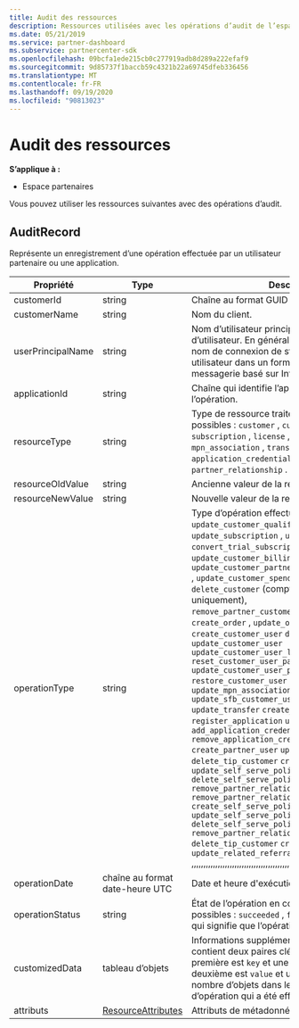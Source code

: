 ```yaml
---
title: Audit des ressources
description: Ressources utilisées avec les opérations d’audit de l’espace partenaires.
ms.date: 05/21/2019
ms.service: partner-dashboard
ms.subservice: partnercenter-sdk
ms.openlocfilehash: 09bcfa1ede215cb0c277919adb8d289a222efaf9
ms.sourcegitcommit: 9d85737f1baccb59c4321b22a69745dfeb336456
ms.translationtype: MT
ms.contentlocale: fr-FR
ms.lasthandoff: 09/19/2020
ms.locfileid: "90813023"
---
```

# <a name="auditing-resources"></a>Audit des ressources

**S’applique à :**

- Espace partenaires

Vous pouvez utiliser les ressources suivantes avec des opérations d’audit.

## <a name="auditrecord"></a>AuditRecord

Représente un enregistrement d’une opération effectuée par un utilisateur partenaire ou une application.

| Propriété | Type | Description |
| --- | --- | ---|
| customerId | string | Chaîne au format GUID qui identifie le client. |
| customerName | string | Nom du client. |
| userPrincipalName | string | Nom d’utilisateur principal ou identificateur d’utilisateur. En général, cette propriété est un nom de connexion de style Internet pour un utilisateur dans un format d’adresse de messagerie basé sur Internet standard RFC 822. |
| applicationId | string | Chaîne qui identifie l’application qui a effectué l’opération. |
| resourceType | string | Type de ressource traité par l’opération. Valeurs possibles : `customer` , `customer_user` , `order` , `subscription` , `license` , `third_party_add_on` , `mpn_association` , `transfer` , `application` , `application_credential` , `partner_user` , `partner_relationship` . |
| resourceOldValue | string | Ancienne valeur de la ressource. |
| resourceNewValue | string | Nouvelle valeur de la ressource. |
| operationType | string | Type d’opération effectuée. Valeurs possibles : `update_customer_qualification` , `update_subscription` , `upgrade_subscription` , `convert_trial_subscription` , `add_customer` , `update_customer_billing_profile` , `update_customer_partner_contract_company_name` , `update_customer_spending_budget` , `delete_customer` (comptes d’intégration Sandbox uniquement), `remove_partner_customer_relationship` , `create_order` , `update_order` `create_customer_user` `delete_customer_user` `update_customer_user` `update_customer_user_licenses` `reset_customer_user_password` `update_customer_user_principal_name` `restore_customer_user` `create_mpn_association` `update_mpn_association` `update_sfb_customer_user_licenses` `update_transfer` `create_partner_relationship` `register_application` `unregister_application` `add_application_credential` `remove_application_credential` `create_partner_user` `update_partner_user` `delete_tip_customer` `create_self_serve_policy` `update_self_serve_policy` `delete_self_serve_policy` `remove_partner_relationship` `remove_partner_relationship` `create_self_serve_policy` `update_self_serve_policy` `delete_self_serve_policy` `remove_partner_relationship` `delete_tip_customer` `create_related_referral` `update_related_referral` ,,,,,,,,,,,,,,,,,,,,,,,,,,,,,,,,,,,,,,,,,,,,,,. |
| operationDate | chaîne au format date-heure UTC | Date et heure d'exécution de l'opération |
| operationStatus | string | État de l’opération en cours d’audit. Valeurs possibles : `succeeded` , `failed` ou `progress` , ce qui signifie que l’opération est toujours en cours. |
| customizedData  | tableau d’objets | Informations supplémentaires. Chaque objet contient deux paires clé-valeur JSON : la première est `key` et une valeur de chaîne, la deuxième est `value` et une valeur de chaîne. Le nombre d’objets dans le tableau dépend du type d’opération qui a été effectuée. |
| attributs | [ResourceAttributes](utility-resources.md#resourceattributes) | Attributs de métadonnées. |
